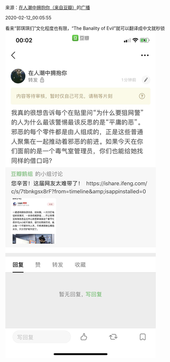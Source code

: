 来源：[在人潮中拥抱你（来自豆瓣）](https://www.douban.com/people/lissazheng/)的[广播](https://www.douban.com/people/lissazheng/status/2805322347/)


2020-02-12_00:05:55


看来“郭琪琪们”文化程度也有限，“The Banality of Evil”就可以翻译成中文就秒锁
![](./pic/2020-02-12_00:05:55-在人潮中拥抱你的广播1.jpg)  

